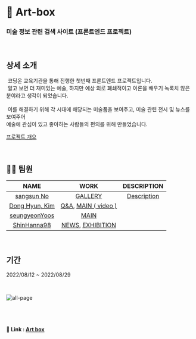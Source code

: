 # 🎨 Art-box

### 미술 정보 관련 검색 사이트 (프론트엔드 프로젝트)

<br/>

## 상세 소개  
&nbsp;코딩온 교육기관을 통해 진행한 첫번째 프론트엔드 프로젝트입니다.  
&nbsp;알고 보면 더 재미있는 예술, 하지만 예상 외로 폐쇄적이고 이론을 배우기 녹록치 않은 분야라고 생각이 되었습니다.  
<br/>
&nbsp;이를 해결하기 위해 각 시대에 해당되는 미술품을 보여주고, 미술 관련 전시 및 뉴스를 보여주어   
예술에 관심이 있고 좋아하는 사람들의 편의를 위해 만들었습니다.

[프로젝트 개요](https://sangsunno.github.io/art%20box/art-box-1-%EA%B0%9C%EC%9A%94/ "개요")

<br/>

## 💁🏻 팀원  

|NAME|WORK|DESCRIPTION|
|:---:|:---:|:---:|
|[sangsun No](https://github.com/sangsunNo "sangsun No")|[GALLERY](http://118.67.142.110:8000/show_data "GALLERY")|[Description](https://sangsunno.github.io/art%20box/art-box-3-GALLERY-%EC%84%A4%EA%B3%84/ "Description")|
|[Dong Hyun, Kim](https://github.com/GarlicScent "Dong Hyun, Kim")|[Q&A](http://118.67.142.110:8000/inquery "Q&A"), [MAIN ( video )](http://118.67.142.110:8000/ "MAIN ( video )")||
|[seungyeonYoos](https://github.com/seungyeonYoos "seungyeonYoos")|[MAIN](http://118.67.142.110:8000/ "MAIN ")||
|[ShinHanna98](https://github.com/ShinHanna98 "ShinHanna98")|[NEWS](http://118.67.142.110:8000/news_page "NEWS"), [EXHIBITION](http://118.67.142.110:8000/exhibition "EXHIBITION")||

<br/>

## 기간  
2022/08/12 ~ 2022/08/29  

<br/>

![all-page](https://user-images.githubusercontent.com/26360179/195307262-9760a556-265d-40f5-a446-02e9b2293ac4.gif)

<br/><br/>

#### 🔗 Link : [Art box](http://118.67.142.110:8000/)
